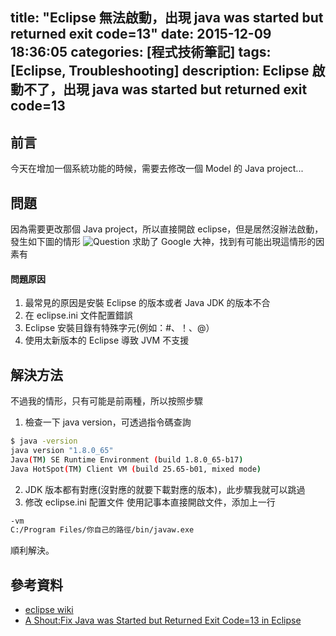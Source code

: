 title: "Eclipse 無法啟動，出現 java was started but returned exit code=13"
date: 2015-12-09 18:36:05
categories: [程式技術筆記]
tags: [Eclipse, Troubleshooting]
description: Eclipse 啟動不了，出現 java was started but returned exit code=13
---
## 前言
今天在增加一個系統功能的時候，需要去修改一個 Model 的 Java project...
## 問題
因為需要更改那個 Java project，所以直接開啟 eclipse，但是居然沒辦法啟動，發生如下圖的情形
![Question](https://lh3.googleusercontent.com/mwK3KMsxF7k6LZtTdkT3yaa8U7wznEGwP2urI0aeD2jinGaNTFKvB4K269lL9yS27C6taSKYg_EqK7Cfq4AyDudNaOJoySba_XrLuFen8A6ygWZi5Xr5mTIg57cZQ9ODS4gXICwlKJ9EUfZ8efgO1ZsaBNfO0o7TyGehAxejtQ1jb77w9MffhyeaIxtLYJHZKjQY4ovCXihpHiskIcwVc5CDhqIHeEjZ21K1PEb_CG1p5kOnvgXVDG-UeB9RcH73pnV2eqleJwu9SLHGWtB_dqNnwAmyie7ybLo6et0UJrvdLPAsyX93jYq9ynEr2gX7X9poLZPPHvCWcIf4EzL9xSOcV0trjMJfD5hZ64HVFtQjSCaDBRfnhh4yZedzW6zktgBupyClaV1_uyqDE_-2W7riF4UrzORqBy4VBHooMTvj2ukaT3zEn1qfFfj-D1b5RrUSrQwiX-WQ9Y6aU3XuIqF3y1rd03zc15Z4UaMyEbag0wX2CSsizwgjddkFb1iGDd80fMoFcCanP8sXbiyNQKyhLXOn7SyPMOPCpO-a1e5MQQSqkaF-6zeVx_Kz8MJsR4kRfCFN2kqzkA8C-5KMh2MBb7bMybstTZibaRiJFkKlSJs3NqnR4Wh2IhTS0bUNvrH2h9glLeMgDTV-FrIXNnmlL_PZVmwaw9yXIuNkyA=w690-h822-no)
求助了 Google 大神，找到有可能出現這情形的因素有
#### 問題原因
1. 最常見的原因是安裝 Eclipse 的版本或者 Java JDK 的版本不合
2. 在 eclipse.ini 文件配置錯誤
3. Eclipse 安裝目錄有特殊字元(例如：#、！、@）
4. 使用太新版本的 Eclipse 導致 JVM 不支援

## 解決方法
不過我的情形，只有可能是前兩種，所以按照步驟
1. 檢查一下 java version，可透過指令碼查詢
``` bash
$ java -version
java version "1.8.0_65"
Java(TM) SE Runtime Environment (build 1.8.0_65-b17)
Java HotSpot(TM) Client VM (build 25.65-b01, mixed mode)
```
2. JDK 版本都有對應(沒對應的就要下載對應的版本)，此步驟我就可以跳過
3. 修改 eclipse.ini 配置文件
使用記事本直接開啟文件，添加上一行
``` bash
-vm
C:/Program Files/你自己的路徑/bin/javaw.exe
```
順利解決。
## 參考資料
- [eclipse wiki](http://wiki.eclipse.org/Eclipse.ini#Specifying_the_JVM)
- [A Shout:Fix Java was Started but Returned Exit Code=13 in Eclipse](http://www.ashout.com/fix-java-started-returned-exit-code13-eclipse/)